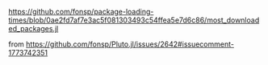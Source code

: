 https://github.com/fonsp/package-loading-times/blob/0ae2fd7af7e3ac5f081303493c54ffea5e7d6c86/most_downloaded_packages.jl


from https://github.com/fonsp/Pluto.jl/issues/2642#issuecomment-1773742351
